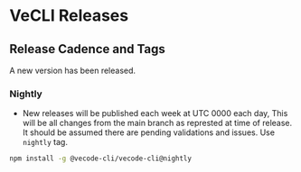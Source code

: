 # VeCLI Releases

## Release Cadence and Tags
A new version has been released.


### Nightly

- New releases will be published each week at UTC 0000 each day, This will be all changes from the main branch as represted at time of release. It should be assumed there are pending validations and issues. Use `nightly` tag.

```bash
npm install -g @vecode-cli/vecode-cli@nightly
```
